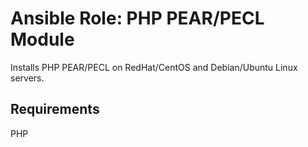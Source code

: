 # Ansible Role: PHP PEAR/PECL Module

Installs PHP PEAR/PECL on RedHat/CentOS and Debian/Ubuntu Linux servers.

## Requirements

PHP
